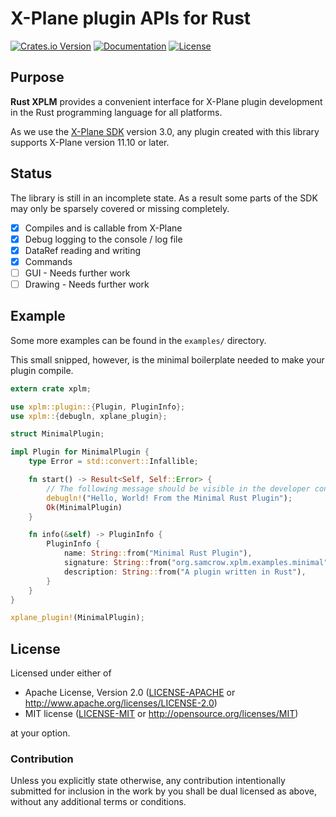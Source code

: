 # X-Plane plugin APIs for Rust

[![Crates.io Version](https://img.shields.io/crates/v/xplm.svg)](https://crates.io/crates/xplm)
[![Documentation](https://docs.rs/xplm/badge.svg)](https://docs.rs/xplm)
[![License](https://img.shields.io/crates/l/xplm.svg)](https://github.com/samcrow/rust-xplm#license)

## Purpose

**Rust XPLM** provides a convenient interface for X-Plane plugin development in the Rust programming language for all
platforms.

As we use the [X-Plane SDK](https://developer.x-plane.com/sdk/) version 3.0, any plugin created with this library
supports X-Plane version 11.10 or later.

## Status

The library is still in an incomplete state. As a result some parts of the SDK may only be sparsely covered or missing
completely.

-[x] Compiles and is callable from X-Plane
-[x] Debug logging to the console / log file
-[x] DataRef reading and writing
-[x] Commands
-[ ] GUI - Needs further work
-[ ] Drawing - Needs further work

## Example

Some more examples can be found in the `examples/` directory.

This small snipped, however, is the minimal boilerplate needed to make your plugin compile.

```rust
extern crate xplm;

use xplm::plugin::{Plugin, PluginInfo};
use xplm::{debugln, xplane_plugin};

struct MinimalPlugin;

impl Plugin for MinimalPlugin {
    type Error = std::convert::Infallible;

    fn start() -> Result<Self, Self::Error> {
        // The following message should be visible in the developer console and the Log.txt file
        debugln!("Hello, World! From the Minimal Rust Plugin");
        Ok(MinimalPlugin)
    }

    fn info(&self) -> PluginInfo {
        PluginInfo {
            name: String::from("Minimal Rust Plugin"),
            signature: String::from("org.samcrow.xplm.examples.minimal"),
            description: String::from("A plugin written in Rust"),
        }
    }
}

xplane_plugin!(MinimalPlugin);
```

## License

Licensed under either of

* Apache License, Version 2.0 ([LICENSE-APACHE](LICENSE-APACHE) or http://www.apache.org/licenses/LICENSE-2.0)
* MIT license ([LICENSE-MIT](LICENSE-MIT) or http://opensource.org/licenses/MIT)

at your option.

### Contribution

Unless you explicitly state otherwise, any contribution intentionally submitted for inclusion in the work by you shall
be dual licensed as above, without any additional terms or conditions.
